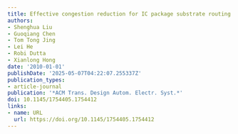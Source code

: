 ```yaml
---
title: Effective congestion reduction for IC package substrate routing
authors:
- Shenghua Liu
- Guoqiang Chen
- Tom Tong Jing
- Lei He
- Robi Dutta
- Xianlong Hong
date: '2010-01-01'
publishDate: '2025-05-07T04:22:07.255337Z'
publication_types:
- article-journal
publication: '*ACM Trans. Design Autom. Electr. Syst.*'
doi: 10.1145/1754405.1754412
links:
- name: URL
  url: https://doi.org/10.1145/1754405.1754412
---
```

